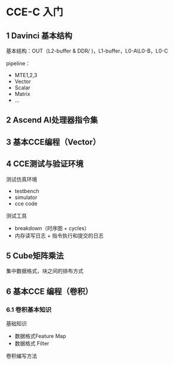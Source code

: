 # CCE-C 入门

## 1 Davinci 基本结构

基本结构：OUT（L2-buffer & DDR/ )，L1-buffer，L0-A\L0-B，L0-C

pipeline：

- MTE1,2,3
- Vector
- Scalar
- Matrix
- ...

## 2 Ascend AI处理器指令集



## 3 基本CCE编程（Vector）



## 4 CCE测试与验证环境

测试仿真环境

- testbench
- simulator
- cce code

测试工具

- breakdown（时序图 + cycles）
- 内存读写日志 + 指令执行和提交的日志

## 5 Cube矩阵乘法

集中数据格式，块之间的排布方式

## 6 基本CCE 编程（卷积）

### 6.1 卷积基本知识

基础知识

- 数据格式Feature Map
- 数据格式 Filter

卷积编写方法